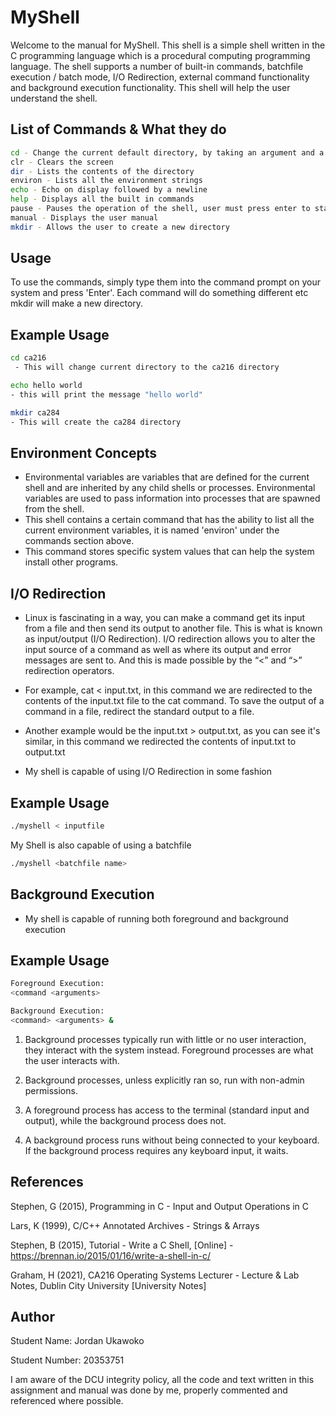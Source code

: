 # MyShell


Welcome to the manual for MyShell. This shell is a simple shell written in the C programming language which is a procedural computing programming language. The shell supports a number of built-in commands, batchfile execution / batch mode, I/O Redirection, external command functionality and background execution functionality. This shell will help the user understand the shell.

## List of Commands & What they do

```bash
cd - Change the current default directory, by taking an argument and a path
clr - Clears the screen
dir - Lists the contents of the directory
environ - Lists all the environment strings
echo - Echo on display followed by a newline
help - Displays all the built in commands
pause - Pauses the operation of the shell, user must press enter to start the shell again
manual - Displays the user manual
mkdir - Allows the user to create a new directory
```

## Usage

To use the commands, simply type them into the command prompt on your system and press 'Enter'. Each command will do something different etc mkdir will make a new directory.

## Example Usage
```bash
cd ca216
 - This will change current directory to the ca216 directory

echo hello world
- this will print the message "hello world"

mkdir ca284
- This will create the ca284 directory

```

## Environment Concepts

- Environmental variables are variables that are defined for the current shell and are inherited by any child shells or processes. Environmental variables are used to pass information into processes that are spawned from the shell.
- This shell contains a certain command that has the ability to list all the current environment variables, it is named
'environ' under the commands section above.
- This command stores specific system values that can help the system install other programs.


## I/O Redirection

- Linux is fascinating in a way, you can make a command get its input from a file and then send its output to another file. This is what is known as input/output (I/O Redirection). I/O redirection allows you to alter the input source of a command as well as where its output and error messages are sent to. And this is made possible by the “<” and “>” redirection operators.

 - For example, cat < input.txt, in this command we are redirected to the contents of the input.txt file to the cat command. To save the output of a command in a file, redirect the standard output to a file. 

- Another example would be the input.txt > output.txt, as you can see it's similar, in this command we redirected the contents of input.txt to output.txt

- My shell is capable of using I/O Redirection in some fashion

## Example Usage

```bash
./myshell < inputfile
``` 

My Shell is also capable of using a batchfile
```bash
./myshell <batchfile name>
```

## Background Execution
- My shell is capable of running both foreground and background execution

## Example Usage

```bash
Foreground Execution:
<command <arguments>
``` 

```bash
Background Execution:
<command> <arguments> &
``` 

1. Background processes typically run with little or no user interaction, they interact with the system instead. Foreground processes are what the user interacts with.

2. Background processes, unless explicitly ran so, run with non-admin permissions.

3. A foreground process has access to the terminal (standard input and output), while the background process does not.

4. A background process runs without being connected to your keyboard. If the background process requires any keyboard input, it waits.
## References

Stephen, G (2015), Programming in C -  Input and Output Operations in C

Lars, K (1999),  C/C++ Annotated Archives - Strings & Arrays

Stephen, B (2015), Tutorial - Write a C Shell, [Online] - 
https://brennan.io/2015/01/16/write-a-shell-in-c/

Graham, H (2021), CA216 Operating Systems Lecturer - Lecture & Lab Notes, Dublin City University [University Notes]

## Author
 Student Name: Jordan Ukawoko

Student Number: 20353751

I am aware of the DCU integrity policy, all the code and text written in this assignment and manual was done by me, properly commented and referenced where possible.

